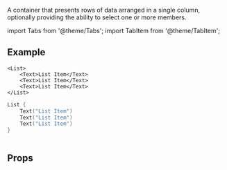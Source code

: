 ---
---

A container that presents rows of data arranged in a single column, optionally providing the ability to select one or more members.

import Tabs from '@theme/Tabs';
import TabItem from '@theme/TabItem';

## Example

<Tabs>
<TabItem value="srn" label="swiftui-react-native">

```tsx
<List>
    <Text>List Item</Text>
    <Text>List Item</Text>
    <Text>List Item</Text>
</List>
```

</TabItem>
<TabItem value="swiftui" label="SwiftUI">

```swift
List {
    Text("List Item")
    Text("List Item")
    Text("List Item")
}
```

</TabItem>
<TabItem value="react-native" label="React Native">

```tsx

```

</TabItem>
</Tabs>

## Props